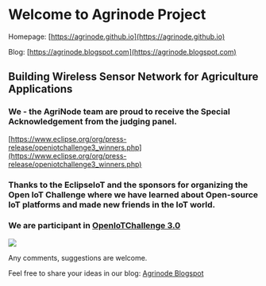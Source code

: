 # Welcome to Agrinode Project

Homepage: [https://agrinode.github.io](https://agrinode.github.io)

Blog: [https://agrinode.blogspot.com](https://agrinode.blogspot.com)

## Building Wireless Sensor Network for Agriculture Applications

### We - the AgriNode team are proud to receive the Special Acknowledgement from the judging panel. 

[https://www.eclipse.org/org/press-release/openiotchallenge3_winners.php](https://www.eclipse.org/org/press-release/openiotchallenge3_winners.php)


### Thanks to the EclipseIoT and the sponsors for organizing the Open IoT Challenge where we have learned about Open-source IoT platforms and made new friends in the IoT world.



### We are participant in [OpenIoTChallenge 3.0](https://iot.eclipse.org/open-iot-challenge/)

![](https://iot.eclipse.org/open-iot-challenge/images/header-logo.png)


Any comments, suggestions are welcome.

Feel free to share your ideas in our blog: [Agrinode Blogspot](https://agrinode.blogspot.com/)
